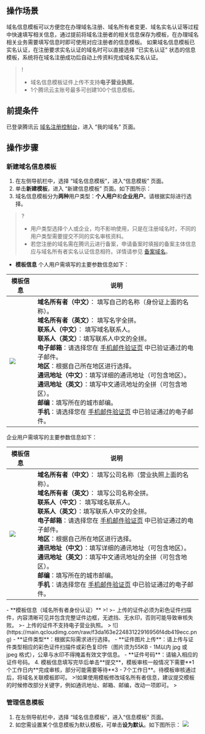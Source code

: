 ## 操作场景
域名信息模板可以方便您在办理域名注册、域名所有者变更、域名实名认证等过程中快速填写相关信息，通过提前将域名注册者的相关信息保存为模板，在办理域名相关业务需要填写信息时即可使用对应注册者的信息模板。
如果域名信息模板已实名认证，在注册要求实名认证的域名时可以直接选择 “已实名认证” 状态的信息模板，系统将在域名注册成功后自动上传资料完成域名实名认证。

>!
>- 域名信息模板证件上传不支持**电子营业执照**。
>- 1个腾讯云主账号最多可创建100个信息模板。

## 前提条件
已登录腾讯云 [域名注册控制台](https://console.cloud.tencent.com/domain/)，进入 “我的域名” 页面。

## 操作步骤

### 新建域名信息模板
1. 在左侧导航栏中，选择 “域名信息模板”，进入“信息模板” 页面。
2. 单击**新建模板**，进入 “新建信息模板” 页面。如下图所示：
3. 域名信息模板分为**两种**用户类型：**个人用户**和**企业用户**。请根据实际进行选择。
>?
>- 用户类型选择个人或企业，均不影响使用，只是在注册域名时，不同的用户类型需要提交不同的实名审核资料。
> - 若您注册的域名需在腾讯云进行备案，申请备案时填报的备案主体信息应与域名所有者实名认证信息相符。详情请参见 [备案域名](https://cloud.tencent.com/document/product/243/18905)。
> 
 - **模板信息**
个人用户需填写的主要参数信息如下：
<table>
<thead>
  <tr>
    <th>模板信息</th>
    <th>说明</th>
  </tr>
</thead>
<tbody>
  <tr>
		    <td><img src="https://main.qcloudimg.com/raw/c24b66005e8e53a9b95dcff32431b262.png"></td>
    <td><b>域名所有者（中文）</b>： 填写自己的名称（身份证上面的名称）。<br><b>域名所有者（英文）</b>： 填写名字全拼。<br><b>联系人（中文）</b>： 填写域名联系人。<br><b>联系人（英文）</b>：填写联系人中文的全拼。<br><b>电子邮箱</b>：请选择您在 <a href="https://console.cloud.tencent.com/domain/template/verify">手机邮件验证页</a> 中已验证通过的电子邮件。<br><b>地区</b>：根据自己所在地区进行选择。<br><b>通讯地址（中文）</b>：填写详细的通讯地址（可包含地区）。<br><b>通讯地址（英文）</b>：填写中文通讯地址的全拼（可包含地区）。<br><b>邮编</b>：填写所在的城市邮编。<br><b>手机</b>：请选择您在 <a href="https://console.cloud.tencent.com/domain/template/verify">手机邮件验证页</a> 中已验证通过的电子邮件。</td>
  </tr>
</tbody>
</table>
企业用户需填写的主要参数信息如下：
<table>
<thead>
  <tr>
    <th>模板信息</th>
    <th>说明</th>
  </tr>
</thead>
<tbody>
  <tr>
    <td><img src="https://main.qcloudimg.com/raw/e93a5bd386cf1dd0c7e3ba325496ed59.png"></td>
    <td><b>域名所有者（中文）</b>： 填写公司名称（营业执照上面的名称）。<br><b>域名所有者（英文）</b>： 填写公司名称全拼。<br><b>联系人（中文）</b>： 填写域名联系人。<br><b>联系人（英文）</b>：填写联系人中文的全拼。<br><b>电子邮箱</b>：请选择您在 <a href="https://console.cloud.tencent.com/domain/template/verify">手机邮件验证页</a> 中已验证通过的电子邮件。<br><b>地区</b>：根据自己所在地区进行选择。<br><b>通讯地址（中文）</b>：填写详细的通讯地址（可包含地区）。<br><b>通讯地址（英文）</b>：填写中文通讯地址的全拼（可包含地区）。<br><b>邮编</b>：填写所在的城市邮编。<br><b>手机</b>：请选择您在 <a href="https://console.cloud.tencent.com/domain/template/verify">手机邮件验证页</a> 中已验证通过的电子邮件。</td>
  </tr>
</tbody>
</table>
 - **模板信息（域名所有者身份认证）**
>!
>- 上传的证件必须为彩色证件扫描件，内容清晰可见并包含完整证件边框，无遮挡、无水印，否则可能导致审核失败。
>- 上传的证件不支持电子营业执照。
>
![](https://main.qcloudimg.com/raw/f3da163e22483122916956f4db419ecc.png)
    - **证件类型**：根据实际需求进行选择。
    - **证件图片上传**：请上传与证件类型相应的彩色证件扫描件或彩色复印件（图片须为55KB - 1M以内 jpg 或 jpeg 格式），公章与水印不得掩盖有效文字信息。
    - **证件号码**：请输入相应的证件号码。
4. 模板信息填写完毕后单击**提交**，模板审核一般情况下需要**1个工作日内**完成审核，部分可能需要等待**3 - 7个工作日**。待模板审核通过后，将域名关联模板即可。 
>!如果使用模板修改域名所有者信息，建议提交模板的时候修改部分关键字，例如通讯地址、邮箱、邮编，改动一项即可。
>

### 管理信息模板
1. 在左侧导航栏中，选择 “域名信息模板”，进入“信息模板” 页面。
2. 如您需设置某个信息模板为默认模板，可单击**设为默认**。如下图所示：
![](https://qcloudimg.tencent-cloud.cn/raw/692c7354175b78a37957e48b0abc84c6.png)
